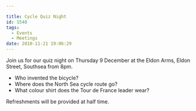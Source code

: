 ```yaml
---

title: Cycle Quiz Night
id: 1548
tags:
  - Events
  - Meetings
date: 2010-11-21 19:06:29
---
```


Join us for our quiz night on Thursday 9 December at the Eldon Arms, Eldon Street, Southsea from 8pm.

* Who invented the bicycle?
* Where does the North Sea cycle route go?
* What colour shirt does the Tour de France leader wear?

Refreshments will be provided at half time.
